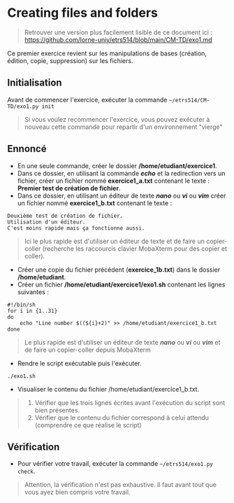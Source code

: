 
# Creating files and folders

> Retrouver une version plus facilement lisible de ce document ici : https://github.com/lorne-univ/etrs514/blob/main/CM-TD/exo1.md

Ce premier exercice revient sur les manipulations de bases (création, édition, copie, suppression) sur les fichiers.

## Initialisation

Avant de commencer l'exercice, exécuter la commande `~/etrs514/CM-TD/exo1.py init`
> Si vous voulez recommencer l'exercice, vous pouvez exécuter à nouveau cette commande pour repartir d'un environnement "vierge"

## Ennoncé

- En une seule commande, créer le dossier **/home/etudiant/exercice1**.
- Dans ce dossier, en utilisant la commande ***echo*** et la redirection vers un fichier, créer un fichier nommé **exercice1_a.txt** contenant le texte : **Premier test de création de fichier**.
- Dans ce dossier, en utilisant un éditeur de texte ***nano*** ou ***vi*** ou ***vim*** créer un fichier nommé **exercice1_b.txt** contenant le texte : 
```
Deuxième test de création de fichier.
Utilisation d'un éditeur.
C'est moins rapide mais ça fonctionne aussi.
```
> Ici le plus rapide est d'utiliser un éditeur de texte et de faire un copier-coller (recherche les raccourcis clavier MobaXterm pour des copier et coller).<br>

- Créer une copie du fichier précédent (**exercice_1b.txt**) dans le dossier **/home/etudiant**.
- Créer un fichier **/home/etudiant/exercice1/exo1.sh** contenant les lignes suivantes :
```
#!/bin/sh
for i in {1..31}
do
    echo "Line number $((${i}+2)" >> /home/etudiant/exercice1_b.txt 
done
```
> Le plus rapide est d'utiliser un éditeur de texte ***nano*** ou ***vi*** ou ***vim*** et de faire un copier-coller depuis MobaXterm<br>
- Rendre le script exécutable puis l'exécuter.<br>
```
./exo1.sh
```
- Visualiser le contenu du fichier /home/etudiant/exercice1_b.txt.
> 1. Vérifier que les trois lignes écrites avant l'exécution du script sont bien présentes.
> 2. Vérifier que le contenu du fichier correspond à celui attendu (comprendre ce que réalise le script) 
## Vérification

- Pour vérifier votre travail, exécuter la commande `~/etrs514/exo1.py check`.
> Attention, la vérification n'est pas exhaustive. Il faut avant tout que vous ayez bien compris votre travail.